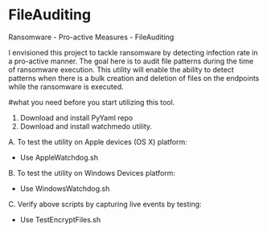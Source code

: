 # FileAuditing
Ransomware - Pro-active Measures - FileAuditing

I envisioned this project to tackle ransomware by detecting infection rate in a pro-active manner. 
The goal here is to audit file patterns during the time of ransomware execution. This utility will enable the ability to detect patterns when there is a bulk creation and deletion of files on the endpoints while the ransomware is executed. 

#what you need before you start utilizing this tool. 
  1. Download and install PyYaml repo
  2. Download and install watchmedo utility. 
  
  
A.  To test the utility on Apple devices (OS X) platform: 
 
- Use AppleWatchdog.sh 

B.  To test the utility on Windows Devices platform: 

- Use WindowsWatchdog.sh

C.  Verify above scripts by capturing live events by testing: 

- Use TestEncryptFiles.sh
